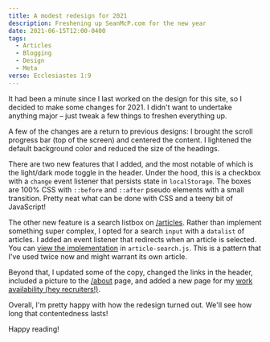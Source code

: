 ```yaml
---
title: A modest redesign for 2021
description: Freshening up SeanMcP.com for the new year
date: 2021-06-15T12:00-0400
tags:
  - Articles
  - Blogging
  - Design
  - Meta
verse: Ecclesiastes 1:9
---
```


It had been a minute since I last worked on the design for this site, so I
decided to make some changes for 2021. I didn't want to undertake anything major
– just tweak a few things to freshen everything up.

A few of the changes are a return to previous designs: I brought the scroll
progress bar (top of the screen) and centered the content. I lightened the
default background color and reduced the size of the headings.

There are two new features that I added, and the most notable of which is the
light/dark mode toggle in the header. Under the hood, this is a checkbox with a
`change` event listener that persists state in `localStorage`. The boxes are
100% CSS with `::before` and `::after` pseudo elements with a small transition.
Pretty neat what can be done with CSS and a teeny bit of JavaScript!

The other new feature is a search listbox on [/articles](/articles/). Rather
than implement something super complex, I opted for a search `input` with a
`datalist` of articles. I added an event listener that redirects when an article
is selected. You can [view the implementation](/js/article-search.js) in
`article-search.js`. This is a pattern that I've used twice now and might
warrant its own article.

Beyond that, I updated some of the copy, changed the links in the header,
included a picture to the [/about](/about/) page, and added a new page for my
[work availability (hey recruiters!)](/are-you-looking-for-work/).

Overall, I'm pretty happy with how the redesign turned out. We'll see how long
that contentedness lasts!

Happy reading!
